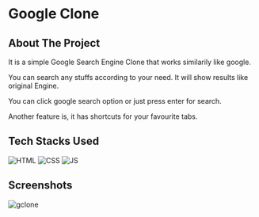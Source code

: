 # Google Clone

## About The Project

It is a simple Google Search Engine Clone that works similarily like google.

You can search any stuffs according to your need. It will show results like original Engine.

You can click google search option or just press enter for search.

Another feature is, it has shortcuts for your favourite tabs.

## Tech Stacks Used

![HTML](https://img.shields.io/badge/html5%20-%23E34F26.svg?&style=for-the-badge&logo=html5&logoColor=white)
![CSS](https://img.shields.io/badge/css3%20-%231572B6.svg?&style=for-the-badge&logo=css3&logoColor=white)
![JS](https://img.shields.io/badge/javascript%20-%23323330.svg?&style=for-the-badge&logo=javascript&logoColor=%23F7DF1E)

## Screenshots

<img src="https://i.ibb.co/pZy50Jw/gclone.png" alt="gclone" border="0">

